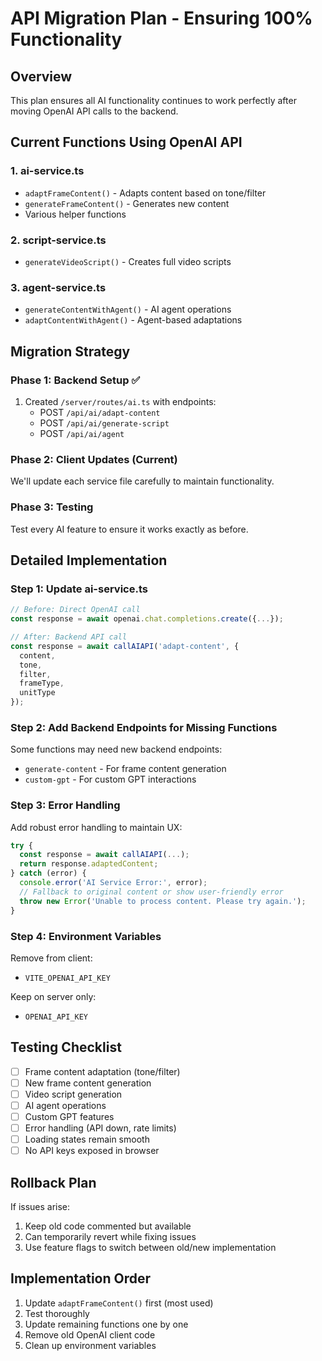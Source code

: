 # API Migration Plan - Ensuring 100% Functionality

## Overview
This plan ensures all AI functionality continues to work perfectly after moving OpenAI API calls to the backend.

## Current Functions Using OpenAI API

### 1. ai-service.ts
- `adaptFrameContent()` - Adapts content based on tone/filter
- `generateFrameContent()` - Generates new content
- Various helper functions

### 2. script-service.ts
- `generateVideoScript()` - Creates full video scripts

### 3. agent-service.ts
- `generateContentWithAgent()` - AI agent operations
- `adaptContentWithAgent()` - Agent-based adaptations

## Migration Strategy

### Phase 1: Backend Setup ✅
1. Created `/server/routes/ai.ts` with endpoints:
   - POST `/api/ai/adapt-content`
   - POST `/api/ai/generate-script`
   - POST `/api/ai/agent`

### Phase 2: Client Updates (Current)
We'll update each service file carefully to maintain functionality.

### Phase 3: Testing
Test every AI feature to ensure it works exactly as before.

## Detailed Implementation

### Step 1: Update ai-service.ts

```typescript
// Before: Direct OpenAI call
const response = await openai.chat.completions.create({...});

// After: Backend API call
const response = await callAIAPI('adapt-content', {
  content,
  tone,
  filter,
  frameType,
  unitType
});
```

### Step 2: Add Backend Endpoints for Missing Functions

Some functions may need new backend endpoints:
- `generate-content` - For frame content generation
- `custom-gpt` - For custom GPT interactions

### Step 3: Error Handling

Add robust error handling to maintain UX:
```typescript
try {
  const response = await callAIAPI(...);
  return response.adaptedContent;
} catch (error) {
  console.error('AI Service Error:', error);
  // Fallback to original content or show user-friendly error
  throw new Error('Unable to process content. Please try again.');
}
```

### Step 4: Environment Variables

Remove from client:
- `VITE_OPENAI_API_KEY`

Keep on server only:
- `OPENAI_API_KEY`

## Testing Checklist

- [ ] Frame content adaptation (tone/filter)
- [ ] New frame content generation
- [ ] Video script generation
- [ ] AI agent operations
- [ ] Custom GPT features
- [ ] Error handling (API down, rate limits)
- [ ] Loading states remain smooth
- [ ] No API keys exposed in browser

## Rollback Plan

If issues arise:
1. Keep old code commented but available
2. Can temporarily revert while fixing issues
3. Use feature flags to switch between old/new implementation

## Implementation Order

1. Update `adaptFrameContent()` first (most used)
2. Test thoroughly
3. Update remaining functions one by one
4. Remove old OpenAI client code
5. Clean up environment variables